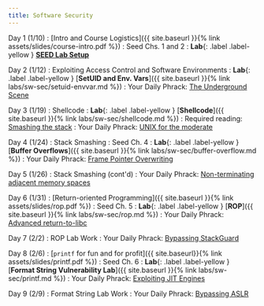 ```yaml
---
title: Software Security
---
```


Day 1 (1/10)
: [Intro and Course Logistics]({{ site.baseurl }}{% link assets/slides/course-intro.pdf %})
  : Seed Chs. 1 and 2
: **Lab**{: .label .label-yellow } [**SEED Lab Setup**](https://seedsecuritylabs.org/labsetup.html)

Day 2 (1/12)
: Exploiting Access Control and Software Environments
: **Lab**{: .label .label-yellow } [**SetUID and Env. Vars**]({{ site.baseurl }}{% link labs/sw-sec/setuid-envvar.md %})
: Your Daily Phrack: [The Underground Scene](http://phrack.org/issues/64/4.html)

Day 3 (1/19)
: Shellcode
: **Lab**{: .label .label-yellow } [**Shellcode**]({{ site.baseurl }}{% link labs/sw-sec/shellcode.md %})
: Required reading: [Smashing the stack](https://github.com/rootkiter/phrack/blob/master/phrack49/14.txt)
: Your Daily Phrack: [UNIX for the moderate](http://phrack.org/issues/18/6.html)

Day 4 (1/24)
: Stack Smashing
  : Seed Ch. 4
: **Lab**{: .label .label-yellow } [**Buffer Overflows**]({{ site.baseurl }}{% link labs/sw-sec/buffer-overflow.md %})
: Your Daily Phrack: [Frame Pointer Overwriting](http://phrack.org/issues/55/8.html)


Day 5 (1/26)
: Stack Smashing (cont'd)
: Your Daily Phrack: [Non-terminating adjacent memory spaces](http://phrack.org/issues/56/14.html#article)

Day 6 (1/31)
: [Return-oriented Programming]({{ site.baseurl }}{% link assets/slides/rop.pdf %})
  : Seed Ch. 5
: **Lab**{: .label .label-yellow } [**ROP**]({{ site.baseurl }}{% link labs/sw-sec/rop.md %})
: Your Daily Phrack: [Advanced return-to-libc](http://phrack.org/issues/58/4.html)

Day 7 (2/2)
: ROP Lab Work
: Your Daily Phrack: [Bypassing StackGuard](http://phrack.org/issues/56/14.html#article)

Day 8 (2/6)
: [`printf` for fun and for profit]({{ site.baseurl}}{% link assets/slides/printf.pdf %})
  : Seed Ch. 6
: **Lab**{: .label .label-yellow } [**Format String Vulnerability Lab**]({{ site.baseurl }}{% link labs/sw-sec/printf.md %})
: Your Daily Phrack: [Exploiting JIT Engines](http://www.phrack.org/papers/jit_exploitation.html)

Day 9 (2/9)
: Format String Lab Work
: Your Daily Phrack: [Bypassing ASLR](http://phrack.org/issues/59/9.html)
